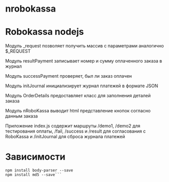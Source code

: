 # nrobokassa

Robokassa nodejs
================
Модуль _request позволяет получить массив с параметрами аналогично $_REQUEST

Модуль resultPayment записывает номер и сумму оплаченного заказа в журнал

Модуль successPayment проверяет, был ли заказ оплачен

Модуль initJournal инициализирует журнал платежей в формате JSON

Модуль OrderDetails предоставляет класс для заполнения деталей заказа

Модуль nRoboKassa выводит html представление кнопок согласно данным заказа

Приложение index.js содержит маршруты /demo1, /demo2 для тестирования оплаты, /fail, /success и /result для
согласования с RoboKassa и /initJournal для сброса журнала платежей

Зависимости
============
```npm install express --save
npm install body-parser --save
npm install md5 --save```

